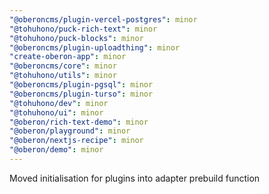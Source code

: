 ```yaml
---
"@oberoncms/plugin-vercel-postgres": minor
"@tohuhono/puck-rich-text": minor
"@tohuhono/puck-blocks": minor
"@oberoncms/plugin-uploadthing": minor
"create-oberon-app": minor
"@oberoncms/core": minor
"@tohuhono/utils": minor
"@oberoncms/plugin-pgsql": minor
"@oberoncms/plugin-turso": minor
"@tohuhono/dev": minor
"@tohuhono/ui": minor
"@oberon/rich-text-demo": minor
"@oberon/playground": minor
"@oberon/nextjs-recipe": minor
"@oberon/demo": minor
---
```


Moved initialisation for plugins into adapter prebuild function
